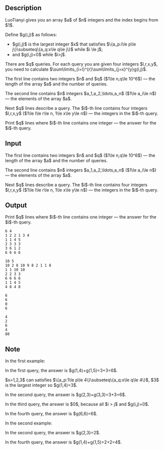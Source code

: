 ## Description

<div><p>LuoTianyi gives you an array $a$ of $n$ integers and the index begins from $1$.</p><p>Define $g(i,j)$ as follows:</p><ul> <li> $g(i,j)$ is the largest integer $x$ that satisfies $\{a_p:i\le p\le j\}\subseteq\{a_q:x\le q\le j\}$ while $i \le j$; </li><li> and $g(i,j)=0$ while $i&gt;j$. </li></ul><p>There are $q$ queries. For each query you are given four integers $l,r,x,y$, you need to calculate $\sum\limits_{i=l}^{r}\sum\limits_{j=x}^{y}g(i,j)$.</p></div><div class="input-specification"><p>The first line contains two integers $n$ and $q$ ($1\le n,q\le 10^6$) — the length of the array $a$ and the number of queries.</p><p>The second line contains $n$ integers $a_1,a_2,\ldots,a_n$ ($1\le a_i\le n$) — the elements of the array $a$.</p><p>Next $q$ lines describe a query. The $i$-th line contains four integers $l,r,x,y$ ($1\le l\le r\le n, 1\le x\le y\le n$) — the integers in the $i$-th query.</p></div><div class="output-specification"><p>Print $q$ lines where $i$-th line contains one integer — the answer for the $i$-th query.</p></div>

## Input

<p>The first line contains two integers $n$ and $q$ ($1\le n,q\le 10^6$) — the length of the array $a$ and the number of queries.</p><p>The second line contains $n$ integers $a_1,a_2,\ldots,a_n$ ($1\le a_i\le n$) — the elements of the array $a$.</p><p>Next $q$ lines describe a query. The $i$-th line contains four integers $l,r,x,y$ ($1\le l\le r\le n, 1\le x\le y\le n$) — the integers in the $i$-th query.</p>

## Output

<p>Print $q$ lines where $i$-th line contains one integer — the answer for the $i$-th query.</p>





```input1
6 4
1 2 2 1 3 4
1 1 4 5
2 3 3 3
3 6 1 2
6 6 6 6
```




```input2
10 5
10 2 8 10 9 8 2 1 1 8
1 1 10 10
2 2 3 3
6 6 6 6
1 1 4 5
4 8 4 8
```




```output1
6
6
0
6
```




```output2
4
2
6
4
80
```



## Note

<p>In the first example:</p><p>In the first query, the answer is $g(1,4)+g(1,5)=3+3=6$.</p><p>$x=1,2,3$ can satisfies $\{a_p:1\le p\le 4\}\subseteq\{a_q:x\le q\le 4\}$, $3$ is the largest integer so $g(1,4)=3$.</p><p>In the second query, the answer is $g(2,3)+g(3,3)=3+3=6$.</p><p>In the third query, the answer is $0$, because all $i &gt; j$ and $g(i,j)=0$.</p><p>In the fourth query, the answer is $g(6,6)=6$.</p><p>In the second example:</p><p>In the second query, the answer is $g(2,3)=2$.</p><p>In the fourth query, the answer is $g(1,4)+g(1,5)=2+2=4$.</p>
